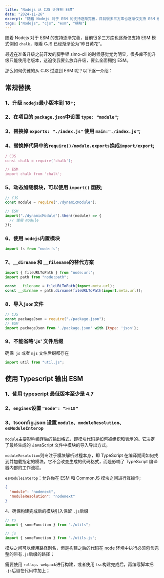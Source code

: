 ```yaml
---
title: "Nodejs 从 CJS 迁移到 ESM"
date: "2024-11-26"
excerpt: "随着 Nodejs 对于 ESM 的支持逐渐完善，目前很多三方库也逐渐仅支持 ESM 模式"
tags: ["Nodejs", "cjs", "esm", "模块"]
---
```


随着 Nodejs 对于 ESM 的支持逐渐完善，目前很多三方库也逐渐仅支持 ESM 模式例如 `chalk`，眼看 CJS 已经渐渐沦为“昨日黄花”。

最近在准备升级之前开发的脚手架 simo-cli 的时候感觉尤为明显，很多库不能升级只能使用老版本，这迫使我要么放弃升级，要么全面拥抱 ESM。

那么如何优雅的从 CJS 过渡到 ESM 呢？以下逐一介绍：

## 常规替换

### 1、升级 `nodejs`最小版本到 18+;

### 2、在项目的 `package.json`中设置 `type: "module"`;

### 3、替换掉 `exports: "./index.js"` 使用 `main:"./index.js"`;

### 4、替换掉代码中的`require()/module.exports`换成`import/export`;

```javascript
/ CJS
const chalk = require('chalk');

// ESM
import chalk from 'chalk';
```

### 5、动态加载模块，可以使用 `import()` 函数;

```javascript
// CJS
const module = require("./dynamicModule");

// ESM
import("./dynamicModule").then((module) => {
  // 使用 module
});
```

### 6、使用 `nodejs`内置模块

```javascript
import fs from "node:fs";
```

### 7、`__dirname` 和 `__filename`的替代方案

```javascript
import { fileURLToPath } from "node:url";
import path from "node:path";

const __filename = fileURLToPath(import.meta.url);
const __dirname = path.dirname(fileURLToPath(import.meta.url));
```

### 8、导入`json`文件

```javascript
// CJS
const packageJson = require("./package.json");
// ESM
import packageJson from './package.json' with {type: 'json'};
```

### 9、不能省略'.js' 文件后缀

确保` js` 或者 `mjs` 文件后缀都存在

```javascript
import util from "util.js";
```

## 使用 Typescript 输出 ESM

### 1、使用 typescript 最低版本至少是 4.7

### 2、`engines`设置 `"node": ">=18"`

### 3、tsconfig.json 设置 `module`、`moduleResolution`、`esModuleInterop`

`module`主要影响编译后的输出格式，即模块代码是如何被组织和表示的。它决定了最终生成的 JavaScript 文件中模块的导入导出方式。

`moduleResolution`则专注于模块解析过程本身，即 TypeScript 在编译期间如何找到并加载指定的模块。它不会改变生成的代码格式，而是影响了 TypeScript 编译器内部的工作流程。

`esModuleInterop`：允许你在 ESM 和 CommonJS 模块之间进行互操作;

```json
{
  "module": "nodenext",
  "moduleResolution": "nodenext"
}
```

4、确保构建完成后的模块引入保留 `.js`后缀

```javascript
// ts
import { someFunction } from "./utils";

// js
import { someFunction } from "./utils.js";
```

模块之间可以使用路径别名，但是构建之后的代码在 node 环境中执行必须包含完整的带有`.js`后缀的路径；

需要使用 `rollup`、`webpack`进行构建，或者使用 `tsc`构建完成后，再编写脚本把 `.js`后缀在代码中加上；
